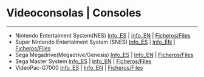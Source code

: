 # Videoconsolas | Consoles 

---------------------------------
* Nintendo Entertaiment System(NES) [Info_ES](https://github.com/neptuno-fpga/Binaries/blob/main/Consoles/ZZ--Infoconsolas/NES_ES.md) | [Info_EN](https://github.com/neptuno-fpga/Binaries/blob/main/Consoles/ZZ--Infoconsolas/NES_EN.md) | [Ficheros/Files](https://github.com/neptuno-fpga/Binaries/tree/main/Consoles/NES)
* Super Nintendo Entertaiment System (SNES) [Info_ES](https://github.com/neptuno-fpga/Binaries/blob/main/Consoles/ZZ--Infoconsolas/SNES_ES.md) | [Info_EN](https://github.com/neptuno-fpga/Binaries/blob/main/Consoles/ZZ--Infoconsolas/SNES_EN.md) | [Ficheros/Files](https://github.com/neptuno-fpga/Binaries/tree/main/Consoles/SNES)
* Sega Megadrive(Megadrive/Genesis) [Info_ES](https://github.com/neptuno-fpga/Binaries/blob/main/Consoles/ZZ--Infoconsolas/MD_ES.md) | [Info_EN](https://github.com/neptuno-fpga/Binaries/blob/main/Consoles/ZZ--Infoconsolas/MD_EN.md) | [Ficheros/Files](https://github.com/neptuno-fpga/Binaries/tree/main/Consoles/Sega%20Megadrive)
* Sega Master System [Info_ES](https://github.com/neptuno-fpga/Binaries/blob/main/Consoles/ZZ--Infoconsolas/SMS_ES.md) | [Info_EN](https://github.com/neptuno-fpga/Binaries/blob/main/Consoles/ZZ--Infoconsolas/SMS_EN.md) | [Ficheros/Files](https://github.com/neptuno-fpga/Binaries/tree/main/Consoles/Sega_Master_System)
* VideoPac-G7000 [Info_ES](https://github.com/neptuno-fpga/Binaries/blob/main/Consoles/ZZ--Infoconsolas/VIDEOPACG7000_ES.md) | [Info_EN](https://github.com/neptuno-fpga/Binaries/blob/main/Consoles/ZZ--Infoconsolas/VIDEOPACG7000_EN.md) | [Ficheros/Files](https://github.com/neptuno-fpga/Binaries/tree/main/Consoles/Videopac-G7000)
